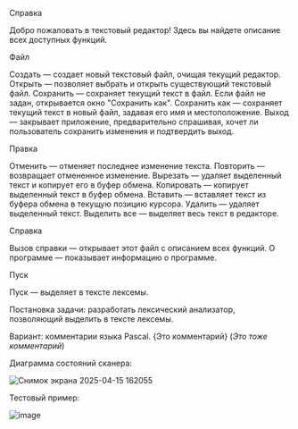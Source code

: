 Справка

Добро пожаловать в текстовый редактор! Здесь вы найдете описание всех доступных функций.

Файл

Создать — создает новый текстовый файл, очищая текущий редактор.
Открыть — позволяет выбрать и открыть существующий текстовый файл.
Сохранить — сохраняет текущий текст в файл. Если файл не задан, открывается окно "Сохранить как".
Сохранить как — сохраняет текущий текст в новый файл, задавая его имя и местоположение.
Выход — закрывает приложение, предварительно спрашивая, хочет ли пользователь сохранить изменения и подтвердить выход.

Правка

Отменить — отменяет последнее изменение текста.
Повторить — возвращает отмененное изменение.
Вырезать — удаляет выделенный текст и копирует его в буфер обмена.
Копировать — копирует выделенный текст в буфер обмена.
Вставить — вставляет текст из буфера обмена в текущую позицию курсора.
Удалить — удаляет выделенный текст.
Выделить все — выделяет весь текст в редакторе.

Справка

Вызов справки — открывает этот файл с описанием всех функций.
О программе — показывает информацию о программе.

Пуск

Пуск — выделяет в тексте лексемы.

Постановка задачи: разработать лексический анализатор, позволяющий выделить в тексте лексемы.

Вариант: комментарии языка Pascal. {Это комментарий} (*Это тоже комментарий*)

Диаграмма состояний сканера:

![Снимок экрана 2025-04-15 162055](https://github.com/user-attachments/assets/f16ed603-17cf-4158-9769-2b27199be10c)

Тестовый пример:

![image](https://github.com/user-attachments/assets/437bdb5e-9437-4754-98d3-159984a38625)
